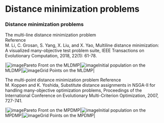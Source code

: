 # Distance minimization problems  
### Distance minimization problems    
The multi-line distance minimization problem  
Reference  
M. Li, C. Grosan, S. Yang, X. Liu, and X. Yao, Multiline distance
minimization: A visualized many-objective test problem suite, IEEE
Transactions on Evolutionary Computation, 2018, 22(1): 61-78.

|![image](../../image/MLDMP_M2PF.svg)Pareto Front on the MLDMP|![image](../../image/MLDMP_M2Init.svg)Initial population on the MLDMP|![image](../../image/MLDMP_M2Grid.svg)Grid Points on the MLDMP|

The multi-point distance minimization problem 
Reference  
M. Koppen and K. Yoshida, Substitute distance assignments in NSGA-II for
handling many-objective optimization problems, Proceedings of the
International Conference on Evolutionary Multi-Criterion Optimization,
2007, 727-741.

|![image](../../image/MPDMP_M2PF.svg)Pareto Front on the MPDMP|![image](../../image/MPDMP_M2Init.svg)Initial population on the MPDMP|![image](../../image/MPDMP_M2Grid.svg)Grid Points on the MPDMP|